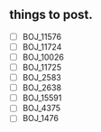## things to post.
- [ ] BOJ_11576
- [ ] BOJ_11724
- [ ] BOJ_10026
- [ ] BOJ_11725
- [ ] BOJ_2583
- [ ] BOJ_2638
- [ ] BOJ_15591
- [ ] BOJ_4375
- [ ] BOJ_1476